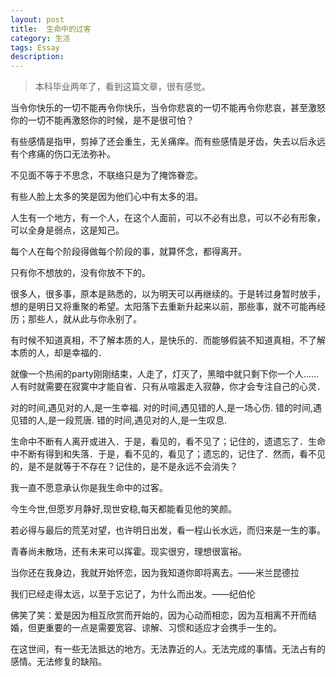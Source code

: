 ```yaml
---
layout: post
title:  生命中的过客
category: 生活
tags: Essay
description: 
---
```



>本科毕业两年了，看到这篇文章，很有感觉。

当令你快乐的一切不能再令你快乐，当令你悲哀的一切不能再令你悲哀，甚至激怒你的一切不能再激怒你的时候，是不是很可怕？

有些感情是指甲，剪掉了还会重生，无关痛痒。而有些感情是牙齿，失去以后永远有个疼痛的伤口无法弥补。

不见面不等于不思念，不联络只是为了掩饰眷恋。

有些人脸上太多的笑是因为他们心中有太多的泪。

人生有一个地方，有一个人，在这个人面前，可以不必有出息，可以不必有形象，可以全身是弱点，这是知己。

每个人在每个阶段得做每个阶段的事，就算怀念，都得离开。

只有你不想放的，没有你放不下的。

很多人，很多事，原本是熟悉的，以为明天可以再继续的。于是转过身暂时放手，想的是明日又将重聚的希望。太阳落下去重新升起来以前，那些事，就不可能再经历；那些人，就从此与你永别了。

有时候不知道真相，不了解本质的人，是快乐的．而能够假装不知道真相，不了解本质的人，却是幸福的．

就像一个热闹的party刚刚结束，人走了，灯灭了，黑暗中就只剩下你一个人……人有时就需要在寂寞中才能自省．只有从喧嚣走入寂静，你才会专注自己的心灵．

对的时间,遇见对的人,是一生幸福.
对的时间,遇见错的人,是一场心伤.
错的时间,遇见错的人,是一段荒唐.
错的时间,遇见对的人,是一生叹息.

生命中不断有人离开或进入．于是，看见的，看不见了；记住的，遗遗忘了．生命中不断有得到和失落．于是，看不见的，看见了；遗忘的，记住了．然而，看不见的，是不是就等于不存在？记住的，是不是永远不会消失？

我一直不愿意承认你是我生命中的过客。

今生今世,但愿岁月静好,现世安稳,每天都能看见他的笑颜。

若必得与最后的荒芜对望，也许明日出发，看一程山长水远，而归来是一生的事。

青春尚未散场，还有未来可以挥霍。现实很穷，理想很富裕。

当你还在我身边，我就开始怀恋，因为我知道你即将离去。——米兰昆德拉

我们已经走得太远，以至于忘记了，为什么而出发。——纪伯伦

佛笑了笑：爱是因为相互欣赏而开始的，因为心动而相恋，因为互相离不开而结婚，但更重要的一点是需要宽容、谅解、习惯和适应才会携手一生的。

在这世间，有一些无法抵达的地方。无法靠近的人。无法完成的事情。无法占有的感情。无法修复的缺陷。